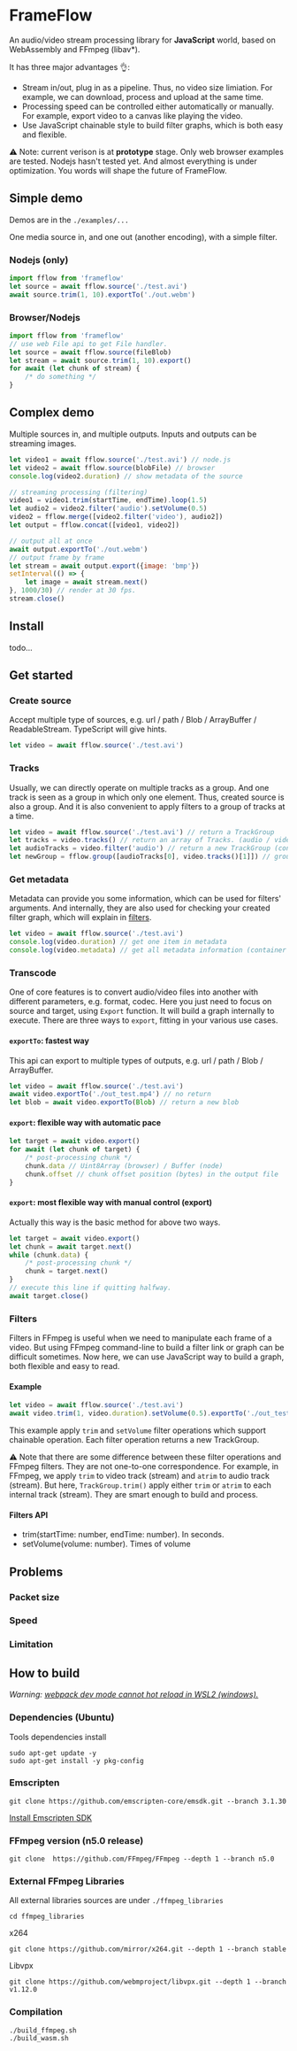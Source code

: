# FrameFlow
An audio/video stream processing library for **JavaScript** world, based on WebAssembly and FFmpeg (libav*).

It has three major advantages 👌:
- Stream in/out, plug in as a pipeline. Thus, no video size limiation. 
For example, we can download, process and upload at the same time.
- Processing speed can be controlled either automatically or manually.
For example, export video to a canvas like playing the video.
- Use JavaScript chainable style to build filter graphs, which is both easy and flexible.

⚠️ Note: current verison is at **prototype** stage. Only web browser examples are tested.
Nodejs hasn't tested yet.
And almost everything is under optimization. You words will shape the future of FrameFlow.

## Simple demo
Demos are in the `./examples/...`

One media source in, and one out (another encoding), with a simple filter.
### Nodejs (only)
```JavaScript
import fflow from 'frameflow'
let source = await fflow.source('./test.avi')
await source.trim(1, 10).exportTo('./out.webm')
```

### Browser/Nodejs
```JavaScript
import fflow from 'frameflow'
// use web File api to get File handler.
let source = await fflow.source(fileBlob)
let stream = await source.trim(1, 10).export()
for await (let chunk of stream) {
    /* do something */
}
```

## Complex demo
Multiple sources in, and multiple outputs. Inputs and outputs can be streaming images.

```JavaScript
let video1 = await fflow.source('./test.avi') // node.js
let video2 = await fflow.source(blobFile) // browser
console.log(video2.duration) // show metadata of the source

// streaming processing (filtering)
video1 = video1.trim(startTime, endTime).loop(1.5)
let audio2 = video2.filter('audio').setVolume(0.5)
video2 = fflow.merge([video2.filter('video'), audio2])
let output = fflow.concat([video1, video2])

// output all at once
await output.exportTo('./out.webm')
// output frame by frame
let stream = await output.export({image: 'bmp'})
setInterval(() => {
    let image = await stream.next()
}, 1000/30) // render at 30 fps.
stream.close()

```

## Install
todo...

## Get started

### Create source
Accept multiple type of sources, e.g. url / path / Blob / ArrayBuffer / ReadableStream.
TypeScript will give hints.
```JavaScript
let video = await fflow.source('./test.avi')
```

### Tracks
Usually, we can directly operate on multiple tracks as a group.
And one track is seen as a group in which only one element.
Thus, created source is also a group.
And it is also convenient to apply filters to a group of tracks at a time.
```JavaScript
let video = await fflow.source('./test.avi') // return a TrackGroup
let tracks = video.tracks() // return an array of Tracks. (audio / video)
let audioTracks = video.filter('audio') // return a new TrackGroup (contain only audio tracks)
let newGroup = fflow.group([audioTracks[0], video.tracks()[1]]) // group multiple tracks into one
```

### Get metadata
Metadata can provide you some information, which can be used for filters' arguments.
And internally, they are also used for checking your created filter graph, which will explain in [filters](#filters).
```JavaScript
let video = await fflow.source('./test.avi')
console.log(video.duration) // get one item in metadata
console.log(video.metadata) // get all metadata information (container + tracks)
```

### Transcode
One of core features is to convert audio/video files into another with different parameters, e.g. format, codec. Here you just need to focus on source and target, using `Export` function.
It will build a graph internally to execute.
There are three ways to `export`, fitting in your various use cases.

#### `exportTo`: fastest way
This api can export to multiple types of outputs, e.g. url / path / Blob / ArrayBuffer.
```JavaScript
let video = await fflow.source('./test.avi')
await video.exportTo('./out_test.mp4') // no return
let blob = await video.exportTo(Blob) // return a new blob
```
#### `export`: flexible way with automatic pace
```JavaScript
let target = await video.export()
for await (let chunk of target) {
    /* post-processing chunk */
    chunk.data // Uint8Array (browser) / Buffer (node)
    chunk.offset // chunk offset position (bytes) in the output file
}
```
#### `export`: most flexible way with manual control (export)
Actually this way is the basic method for above two ways.
```JavaScript
let target = await video.export()
let chunk = await target.next()
while (chunk.data) {
    /* post-processing chunk */
    chunk = target.next()
}
// execute this line if quitting halfway.
await target.close()
```

### Filters

Filters in FFmpeg is useful when we need to manipulate each frame of a video.
But using FFmpeg command-line to build a filter link or graph can be difficult sometimes.
Now here, we can use JavaScript way to build a graph, both flexible and easy to read.
#### Example
```JavaScript
let video = await fflow.source('./test.avi')
await video.trim(1, video.duration).setVolume(0.5).exportTo('./out_test.mp4')
```
This example apply `trim` and `setVolume` filter operations which support chainable operation.
Each filter operation returns a new TrackGroup.

⚠️ Note that there are some difference between these filter operations and FFmpeg filters.
They are not one-to-one correspondence.
For example, in FFmpeg, we apply `trim` to video track (stream) and `atrim` to audio track (stream).
But here, `TrackGroup.trim()` apply either `trim` or `atrim` to each internal track (stream).
They are smart enough to build and process.

#### Filters API
- trim(startTime: number, endTime: number). In seconds.
- setVolume(volume: number). Times of volume

## Problems
### Packet size
### Speed
### Limitation


## How to build
*Warning: [webpack dev mode cannot hot reload in WSL2 (windows).](https://mbuotidem.github.io/blog/2021/01/09/how-to-hot-reload-auto-refresh-react-app-on-WSL.html)*

### Dependencies (Ubuntu)
Tools dependencies install
```
sudo apt-get update -y
sudo apt-get install -y pkg-config
```

### Emscripten
```
git clone https://github.com/emscripten-core/emsdk.git --branch 3.1.30
```
[Install Emscripten SDK](https://emscripten.org/docs/getting_started/downloads.html#installation-instructions-using-the-emsdk-recommended)

### FFmpeg version (n5.0 release)
```
git clone  https://github.com/FFmpeg/FFmpeg --depth 1 --branch n5.0
```

### External FFmpeg Libraries
All external libraries sources are under `./ffmpeg_libraries`
```
cd ffmpeg_libraries
```

x264
```
git clone https://github.com/mirror/x264.git --depth 1 --branch stable 
```
Libvpx
```
git clone https://github.com/webmproject/libvpx.git --depth 1 --branch v1.12.0
```

### Compilation 
```
./build_ffmpeg.sh
./build_wasm.sh
```

